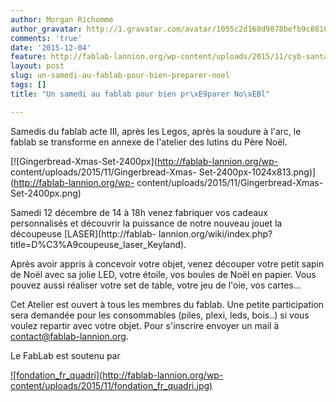```yaml
---
author: Morgan Richomme
author_gravatar: http://1.gravatar.com/avatar/1055c2d168d9878befb9c8810eda96dc?s=96&d=mm&r=g
comments: 'true'
date: '2015-12-04'
feature: http://fablab-lannion.org/wp-content/uploads/2015/11/cyb-santa-claus-2400px.png
layout: post
slug: un-samedi-au-fablab-pour-bien-preparer-noel
tags: []
title: "Un samedi au fablab pour bien pr\xE9parer No\xEBl"

---
```

Samedis du fablab acte III, après les Legos, après la soudure à l'arc, le
fablab se transforme en annexe de l'atelier des lutins du Père Noël.

[![Gingerbread-Xmas-Set-2400px](http://fablab-lannion.org/wp-
content/uploads/2015/11/Gingerbread-Xmas-
Set-2400px-1024x813.png)](http://fablab-lannion.org/wp-
content/uploads/2015/11/Gingerbread-Xmas-Set-2400px.png)

Samedi 12 décembre de 14 à 18h venez fabriquer vos cadeaux personnalisés et
découvrir la puissance de notre nouveau jouet la découpeuse
[LASER](http://fablab-
lannion.org/wiki/index.php?title=D%C3%A9coupeuse_laser_Keyland).

Après avoir appris à concevoir votre objet, venez découper votre petit sapin
de Noël avec sa jolie LED, votre étoile, vos boules de Noël en papier. Vous
pouvez aussi réaliser votre set de table, votre jeu de l'oie, vos cartes…

Cet Atelier est ouvert à tous les membres du fablab. Une petite participation
sera demandée pour les consommables (piles, plexi, leds, bois..) si vous
voulez repartir avec votre objet. Pour s'inscrire envoyer un mail à
contact@fablab-lannion.org.



Le FabLab est soutenu par

[![fondation_fr_quadri](http://fablab-lannion.org/wp-
content/uploads/2015/11/fondation_fr_quadri.jpg)](http://www.fondationorange.com/)


